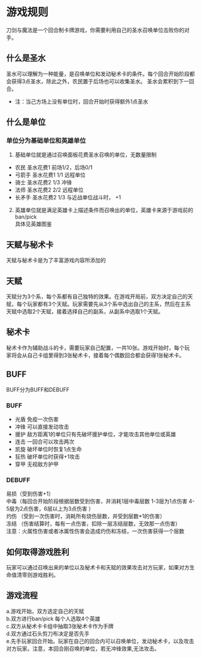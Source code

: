 # 游戏规则
刀剑与魔法是一个回合制卡牌游戏，你需要利用自己的圣水召唤单位击败你的对手。
## 什么是圣水
圣水可以理解为一种能量，是召唤单位和发动秘术卡的条件。每个回合开始阶段都会获得3点圣水，除此之外，农民置于后场也可以收集圣水。 圣水会累积到下一回合。  
* 注：当己方场上没有单位时，回合开始时获得额外1点圣水

## 什么是单位
### 单位分为基础单位和英雄单位
1. 基础单位就是通过召唤面板花费圣水召唤的单位，无数量限制
  * 农民 圣水花费1	 前场1/2，后场0/1  
  * 弓箭手 圣水花费1  1/1 远程单位  
  * 骑士 圣水花费2  1/3 冲锋  
  * 法师 圣水花费2  2/2 远程单位  
  * 长矛手 圣水花费2  1/3 与近战单位战斗时， +1   
2. 英雄单位就是满足英雄卡上描述条件而召唤出的单位，英雄卡来源于游戏前的ban/pick  
具体见英雄图鉴  

## 天赋与秘术卡
天赋与秘术卡是为了丰富游戏内容所添加的
## 天赋
天赋分为3个系，每个系都有自己独特的效果。在游戏开局前，双方决定自己的天赋，每个玩家都有3个天赋。玩家需要先从3个系中选出自己的主系，然后在主系天赋中选取2个天赋，接着选择自己的副系，从副系中选取1个天赋。
## 秘术卡
秘术卡作为辅助战斗的卡，需要玩家自己配置，一共10张。游戏开始时，每个玩家将会从自己卡组里得到3张秘术卡，接着每个偶数回合都会获得1张秘术卡。

## BUFF
BUFF分为BUFF和DEBUFF
### BUFF
* 光盾 免疫一次伤害  
* 冲锋 可以直接发动攻击  
* 援护 敌方距离1的单位只有先破坏援护单位，才能攻击其他单位或英雄  
* 连击 一回合可以攻击两次  
* 凯旋 破坏单位时恢复1点生命  
* 狂热 破坏单位时获得+1攻击  
* 穿甲 无视敌方护甲  
### DEBUFF
易损（受到伤害+1）  
中毒（每回合开始阶段根据层数受到伤害，并消耗1层中毒层数 1-3层为1点伤害 4-5层为2点伤害，6层以上为3点伤害 ）  
灼伤 （受到一次伤害时，消耗所有烧伤层数，并受到层数*1的伤害）  
冻结 （伤害结算时，每有一点伤害，扣除一层冻结层数，无效那一点伤害）  
注意：火属性伤害或者冰属性伤害会造成灼伤和冻结，一次伤害获得一个层数  

## 如何取得游戏胜利
玩家可以通过召唤出来的单位以及秘术卡和天赋的效果攻击对方玩家，如果对方生命值清零则游戏胜利。

## 游戏流程
a.游戏开始，双方选定自己的天赋  
b.双方进行ban/pick 每个人选取4个英雄  
c.双方从秘术卡卡组中抽取3张秘术卡作为手牌  
d.双方通过石头剪刀布决定是否先手  
e.先手玩家回合开始。玩家在自己的回合内可以召唤单位，发动秘术卡，以及攻击对方玩家。注意，本回合刚召唤的单位，若无冲锋效果,无法攻击。
